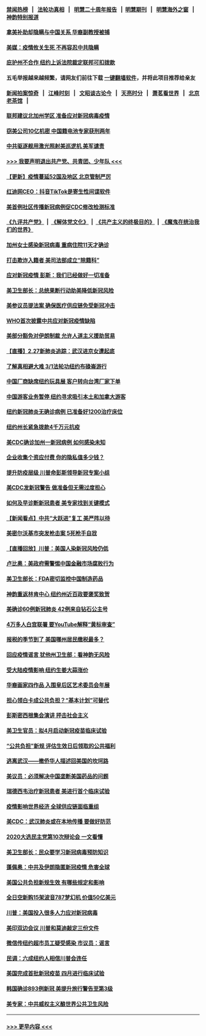 #### [禁闻热榜](热点新闻.md?=0)  &nbsp;&nbsp;|&nbsp;&nbsp; [法轮功真相](https://github.com/gfw-breaker/truth/blob/master/README.md?=0) &nbsp;&nbsp;|&nbsp;&nbsp; [明慧二十周年报告](https://github.com/gfw-breaker/mh-reports/blob/master/README.md?=0) &nbsp;&nbsp;|&nbsp;&nbsp;[明慧期刊](https://github.com/gfw-breaker/mh-qikan) &nbsp;&nbsp;|&nbsp;&nbsp; [明慧海外之窗](https://github.com/gfw-breaker/mh-news/blob/master/README.md?=0) &nbsp;&nbsp;|&nbsp;&nbsp; [神韵特别报道](https://github.com/gfw-breaker/mh-news/blob/master/shenyun.md?=0)
#### [拿美补助却隐瞒与中国关系 华裔副教授被捕](../pages/nsc412/n11901687.md?t=02282131) 
#### [美媒：疫情攸关生死 不再容忍中共隐瞒](../pages/nsc412/n11901694.md?t=02282131) 
#### [庇护州不合作  纽约上诉法院裁定联邦可扣拨款](../pages/nsc412/n11902238.md?t=02282131) 
#### 五毛举报越来越频繁，请网友们前往下载 [一键翻墙软件](https://github.com/gfw-breaker/ssr-accounts)，并将此项目推荐给亲友
#### [新闻拍案惊奇](https://github.com/gfw-breaker/banned-news/blob/master/pages/link4.md) &nbsp;&nbsp;|&nbsp;&nbsp; [江峰时刻](https://github.com/gfw-breaker/banned-news/blob/master/pages/link4.md) &nbsp;&nbsp;|&nbsp;&nbsp; [文昭谈古论今](https://github.com/gfw-breaker/banned-news/blob/master/pages/link4.md) &nbsp;&nbsp;|&nbsp;&nbsp; [天亮时分](https://github.com/gfw-breaker/banned-news/blob/master/pages/link4.md) &nbsp;&nbsp;|&nbsp;&nbsp; [萧茗看世界](https://github.com/gfw-breaker/banned-news/blob/master/pages/link4.md) &nbsp;&nbsp;|&nbsp;&nbsp; [北京老茶馆](https://github.com/gfw-breaker/banned-news/blob/master/pages/link4.md) &nbsp;&nbsp;|&nbsp;&nbsp; 
#### [联邦建议北加州学区 准备应对新冠病毒疫情](../pages/nsc412/n11902448.md?t=02282131) 
#### [窃美公司10亿机密 中国籍电池专家获刑两年](../pages/nsc412/n11901996.md?t=02282131) 
#### [中共驱逐舰用激光照射美巡逻机 美军谴责](../pages/nsc412/n11901964.md?t=02282131) 
#### [>>> 我要声明退出共产党、共青团、少年队 <<<](https://github.com/begood0513/goodnews/blob/master/quit/letter.md) 
#### [【更新】疫情蔓延52国及地区 北京管制严厉](../pages/nsc412/n11890652.md?t=02282131) 
#### [红迪网CEO：抖音TikTok是寄生性间谍软件](../pages/nsc412/n11901675.md?t=02282131) 
#### [美首例社区传播新冠病例促CDC修改检测标准](../pages/nsc412/n11901490.md?t=02282131) 
#### [《九评共产党》](https://github.com/begood0513/9ping.md/blob/master/README.md) &nbsp;|&nbsp; [《解体党文化》](../../../../jtdwh.md/blob/master/README.md)  &nbsp;|&nbsp; [《共产主义的终极目的》](../../../../gczydzjmd.md/blob/master/README.md) &nbsp;|&nbsp; [《魔鬼在统治我们的世界》](../../../../mgztzwmdsj.md/blob/master/README.md) 
#### [加州女士感染新冠病毒 重病住院11天才确诊](../pages/nsc412/n11901246.md?t=02282131) 
#### [打击欺诈入籍者 美司法部成立“除籍科”](../pages/nsc412/n11901364.md?t=02282131) 
#### [应对新冠疫情 彭斯：我们已经做好一切准备](../pages/nsc412/n11901268.md?t=02282131) 
#### [美卫生部长：总统果断行动助美降低新冠风险](../pages/nsc412/n11900906.md?t=02282131) 
#### [美参议员提法案 确保医疗供应链免受新冠冲击](../pages/nsc412/n11901144.md?t=02282131) 
#### [WHO首次披露中共应对新冠疫情缺陷](../pages/nsc412/n11900978.md?t=02282131) 
#### [美部分豁免对伊朗制裁 允许人道主义援助贸易](../pages/nsc412/n11900859.md?t=02282131) 
#### [【直播】2.27新肺炎追踪：武汉进京女遭起底](../pages/nsc412/n11900415.md?t=02282131) 
#### [了解真相避大难  3/1法轮功纽约布碌崙游行](../pages/nsc412/n11899501.md?t=02282131) 
#### [中国厂商缺席纽约玩具展  客户转向台湾厂家下单](../pages/nsc412/n11899505.md?t=02282131) 
#### [中国游客业务暂停  纽约寻求吸引本土和加拿大游客](../pages/nsc412/n11899492.md?t=02282131) 
#### [纽约新冠肺炎无确诊病例  已准备好1200治疗床位](../pages/nsc412/n11899474.md?t=02282131) 
#### [纽约州长紧急拨款4千万元抗疫](../pages/nsc412/n11899477.md?t=02282131) 
#### [美CDC确诊加州一新冠病例 如何感染未知](../pages/nsc412/n11899165.md?t=02282131) 
#### [企业收集个资应付费 你的隐私值多少钱？](../pages/nsc412/n11898097.md?t=02282131) 
#### [提升防疫层级 川普命彭斯领导新冠专案小组](../pages/nsc412/n11898934.md?t=02282131) 
#### [美CDC发新冠警告 做准备但无需过度担心](../pages/nsc412/n11898923.md?t=02282131) 
#### [如何及早诊断新冠患者 美专家找到关键模式](../pages/nsc412/n11898626.md?t=02282131) 
#### [【新闻看点】中共“大跃进”复工 美严阵以待](../pages/nsc412/n11898221.md?t=02282131) 
#### [美密尔沃基市突发枪击案 5死枪手自戕](../pages/nsc412/n11898687.md?t=02282131) 
#### [【直播回放】川普：美国人染新冠风险仍低](../pages/nsc412/n11898088.md?t=02282131) 
#### [卢比奥：美政府需警惕中国金融市场腐败行为](../pages/nsc412/n11898327.md?t=02282131) 
#### [美卫生部长：FDA密切监控中国制造药品](../pages/nsc412/n11898231.md?t=02282131) 
#### [神韵重返林肯中心 纽约州近百政要褒奖致贺](../pages/nsc412/n11893366.md?t=02282131) 
#### [美确诊60例新冠肺炎 42例来自钻石公主号](../pages/nsc412/n11898098.md?t=02282131) 
#### [4万多人白宫联署 要YouTube解释“黄标审查”](../pages/nsc412/n11897803.md?t=02282131) 
#### [报税的季节到了 美国哪州居民缴税最多？](../pages/nsc412/n11897626.md?t=02282131) 
#### [回应疫情谣言 犹他州卫生部：看神韵无风险](../pages/nsc412/n11896078.md?t=02282131) 
#### [受大陆疫情影响  纽约生姜大蒜涨价](../pages/nsc412/n11896485.md?t=02282131) 
#### [华裔画家四作品  入围皇后区艺术委员会年展](../pages/nsc412/n11896497.md?t=02282131) 
#### [担心领白卡成公共负担？“基本计划”可替代](../pages/nsc412/n11896478.md?t=02282131) 
#### [彭斯密西根集会演讲 抨击社会主义](../pages/nsc412/n11896543.md?t=02282131) 
#### [美卫生官员：拟4月启动新冠疫苗临床试验](../pages/nsc412/n11896357.md?t=02282131) 
#### [“公共负担”新规  评估生效日后领取的公共福利](../pages/nsc412/n11893847.md?t=02282131) 
#### [逃离武汉——撤侨华人描述回美国的坎坷路](../pages/nsc412/n11895897.md?t=02282131) 
#### [美议员：必须解决中国垄断美国药品的问题](../pages/nsc412/n11895991.md?t=02282131) 
#### [瑞德西韦治疗新冠患者 美进行首个临床试验](../pages/nsc412/n11895845.md?t=02282131) 
#### [疫情影响世界经济 全球供应链面临重组](../pages/nsc412/n11895634.md?t=02282131) 
#### [美CDC：武汉肺炎或在本地传播 要做好防范](../pages/nsc412/n11895597.md?t=02282131) 
#### [2020大选民主党第10次辩论会 一文看懂](../pages/nsc412/n11895486.md?t=02282131) 
#### [美卫生部长：民众要学习新冠病毒预防知识](../pages/nsc412/n11895308.md?t=02282131) 
#### [蓬佩奥：中共及伊朗隐匿新冠疫情 危害全球](../pages/nsc412/n11895492.md?t=02282131) 
#### [美国公共负担新规生效 有哪些规定和影响](../pages/nsc412/n11893866.md?t=02282131) 
#### [全日空新购15架波音787梦幻机 价值50亿美元](../pages/nsc412/n11895154.md?t=02282131) 
#### [川普：美国投入很多人力应对新冠病毒](../pages/nsc412/n11894977.md?t=02282131) 
#### [美印双边会议 川普和莫迪敲定三份文件](../pages/nsc412/n11894247.md?t=02282131) 
#### [微信传纽约超市员工疑受感染  市议员：谣言](../pages/nsc412/n11893861.md?t=02282131) 
#### [民调：六成纽约人相信川普会连任](../pages/nsc412/n11893884.md?t=02282131) 
#### [美国完成首批新冠疫苗 四月进行临床试验](../pages/nsc412/n11893526.md?t=02282131) 
#### [韩国确诊893例新冠 美提升旅行警告至第3级](../pages/nsc412/n11893662.md?t=02282131) 
#### [美专家：中共威权主义酿世界公共卫生风险](../pages/nsc412/n11893474.md?t=02282131) 

----
#### [ >>> 更早内容 <<< ](../indexes/nsc412-earlier.md)
